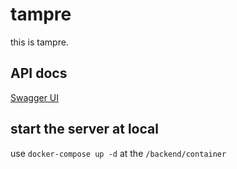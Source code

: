 # tampre

this is tampre.

## API docs
[Swagger UI](https://team-dsn.github.io/tampre/dist/index.html)

## start the server at local
use `docker-compose up -d` at the `/backend/container` 